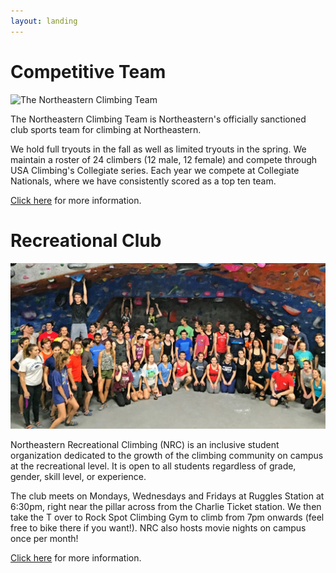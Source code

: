 ```yaml
---
layout: landing
---
```

# Competitive Team

![The Northeastern Climbing Team](https://user-images.githubusercontent.com/82841102/131920242-4a20abbd-a4ae-43ea-86b5-e3575895a275.JPG)

The Northeastern Climbing Team is Northeastern's officially
sanctioned club sports team for climbing at Northeastern.

We hold full tryouts in the fall as well as limited tryouts in the
spring. We maintain a roster of 24 climbers (12 male, 12 female) and
compete through USA Climbing's Collegiate series. Each year we
compete at Collegiate Nationals, where we have consistently scored as
a top ten team.

[Click here](/team) for more information.

# Recreational Club

![The Northeastern Recreational Climbing club](/images/nrc.jpg)

Northeastern Recreational Climbing (NRC) is an inclusive student organization dedicated to the growth of the climbing community on campus at the recreational level. It is open to all students regardless of grade, gender, skill level, or experience.

The club meets on Mondays, Wednesdays and Fridays at Ruggles Station at 6:30pm, right near the pillar across from the Charlie Ticket station. We then take the T over to Rock Spot Climbing Gym to climb from 7pm onwards (feel free to bike there if you want!). NRC also hosts movie nights on campus once per month!

[Click here](/nrc) for more information.
